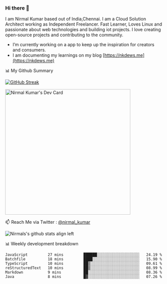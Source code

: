 ### Hi there 👋

 I am Nirmal Kumar based out of India,Chennai. I am a Cloud Solution Architect working as Independent Freelancer. Fast Learner, Loves Linux and passionate about web technologies and building iot projects. I love creating open-source projects and contributing to the community.

- I’m currently working on a app to keep up the inspiration for creators and consumers.
- I am documenting my learnings on my blog [https://nkdews.me](https://nkdews.me)


📊 My Github Summary

[![GitHub Streak](https://github-readme-streak-stats.herokuapp.com?user=nk-gears&theme=dark&hide_border=true&date_format=M%20j%5B%2C%20Y%5D)](https://git.io/streak-stats)

<a href="https://app.daily.dev/nirmal_kumar"><img src="https://api.daily.dev/devcards/a16cfcf02d384b16b41de71ce4d1d811.png?r=8ve" width="400" alt="Nirmal Kumar's Dev Card"/></a>

📫 Reach Me via  Twitter : [@nirmal_kumar](https://twitter.com/nirmal_kumar)

![Nirmals's github stats align left](https://github-readme-stats.vercel.app/api?username=nk-gears&show_icons=true)


📊 Weekly development breakdown

<!--START_SECTION:waka-->

```text
JavaScript         27 mins         ██████░░░░░░░░░░░░░░░░░░░   24.19 %
Batchfile          18 mins         ████░░░░░░░░░░░░░░░░░░░░░   15.90 %
TypeScript         10 mins         ██▒░░░░░░░░░░░░░░░░░░░░░░   09.61 %
reStructuredText   10 mins         ██▒░░░░░░░░░░░░░░░░░░░░░░   08.99 %
Markdown           9 mins          ██░░░░░░░░░░░░░░░░░░░░░░░   08.36 %
Java               8 mins          █▓░░░░░░░░░░░░░░░░░░░░░░░   07.26 %
```

<!--END_SECTION:waka-->


